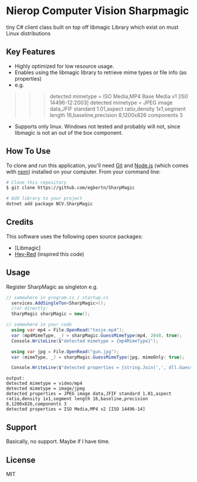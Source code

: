#  Nierop Computer Vision Sharpmagic


tiny C# client class built on top off libmagic Library which exist on must Linux distributions

## Key Features

* Highly optimized for low resource usage.
* Enables using the libmagic library to retrieve mime types or file info (as properties)
* e.g.

>>>detected mimetype = ISO Media,MP4 Base Media v1 [IS0 14496-12:2003]
>>>detected mimetype = JPEG image data,JFIF standard 1.01,aspect ratio,density 1x1,segment length 16,baseline,precision 8,1200x826
>>>components 3

* Supports only linux. Windows not tested and probably will not, since libmagic is not an out of the box component.

## How To Use

To clone and run this application, you'll need [Git](https://git-scm.com) and [Node.js](https://nodejs.org/en/download/) (which comes with [npm](http://npmjs.com)) installed on your computer. From your command line:

```bash
# Clone this repository
$ git clone https://github.com/egbertn/SharpMagic
```

```bash
# Add library to your project
dotnet add package NCV.SharpMagic
```

## Credits

This software uses the following open source packages:

- [Libmagic]
- [Hey-Red](https://github.com/hey-red/Mime/commits?author=hey-red) (inspired this code)

## Usage
Register SharpMagic as singleton
e.g.
``` csharp
// somewhere in program.cs / startup.cs
  services.AddSingleTon<SharpMagic>();
  //or directly:
  SharpMagic sharpMagic = new();

// somewhere in your code
  using var mp4 = File.OpenRead("tesje.mp4");
  var (mp4MimeType, _) = sharpMagic.GuessMimeType(mp4, 2048, true);
  Console.WriteLine($"detected mimetype = {mp4MimeType}");

  using var jpg = File.OpenRead("gun.jpg");
  var (mimeType, _) = sharpMagic.GuessMimeType(jpg, mimeOnly: true);

  Console.WriteLine($"detected properties = {string.Join(',', dll.GuessMimeType(Path.GetFullPath("gun.jpg")).Properties)}");
```

``` text
output:
detected mimetype = video/mp4
detected mimetype = image/jpeg
detected properties = JPEG image data,JFIF standard 1.01,aspect ratio,density 1x1,segment length 16,baseline,precision 8,1200x826,components 3
detected properties = ISO Media,MP4 v2 [ISO 14496-14]

```


## Support

Basically, no support. Maybe if I have time.

## License

MIT
